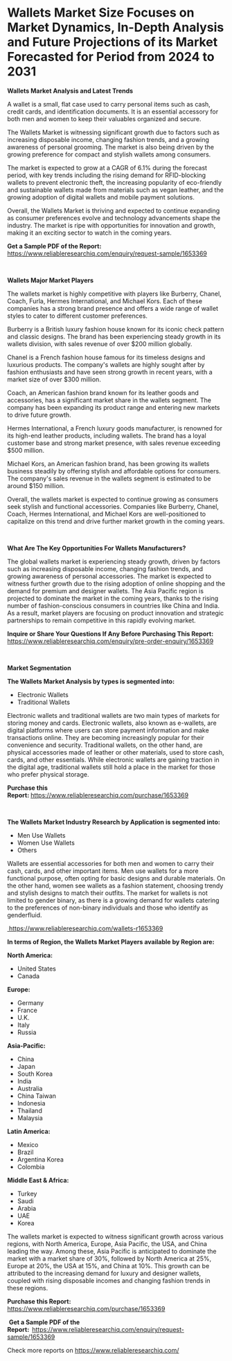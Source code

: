 <p><h1>Wallets Market Size Focuses on Market Dynamics, In-Depth Analysis and Future Projections of its Market Forecasted for Period from 2024 to 2031</h1></p><p><strong>Wallets Market Analysis and Latest Trends</strong></p>
<p><p>A wallet is a small, flat case used to carry personal items such as cash, credit cards, and identification documents. It is an essential accessory for both men and women to keep their valuables organized and secure.</p><p>The Wallets Market is witnessing significant growth due to factors such as increasing disposable income, changing fashion trends, and a growing awareness of personal grooming. The market is also being driven by the growing preference for compact and stylish wallets among consumers.</p><p>The market is expected to grow at a CAGR of 6.1% during the forecast period, with key trends including the rising demand for RFID-blocking wallets to prevent electronic theft, the increasing popularity of eco-friendly and sustainable wallets made from materials such as vegan leather, and the growing adoption of digital wallets and mobile payment solutions.</p><p>Overall, the Wallets Market is thriving and expected to continue expanding as consumer preferences evolve and technology advancements shape the industry. The market is ripe with opportunities for innovation and growth, making it an exciting sector to watch in the coming years.</p></p>
<p><strong>Get a Sample PDF of the Report:&nbsp;</strong> <a href="https://www.reliableresearchiq.com/enquiry/request-sample/1653369">https://www.reliableresearchiq.com/enquiry/request-sample/1653369</a></p>
<p>&nbsp;</p>
<p><strong>Wallets Major Market Players</strong></p>
<p><p>The wallets market is highly competitive with players like Burberry, Chanel, Coach, Furla, Hermes International, and Michael Kors. Each of these companies has a strong brand presence and offers a wide range of wallet styles to cater to different customer preferences.</p><p>Burberry is a British luxury fashion house known for its iconic check pattern and classic designs. The brand has been experiencing steady growth in its wallets division, with sales revenue of over $200 million globally.</p><p>Chanel is a French fashion house famous for its timeless designs and luxurious products. The company's wallets are highly sought after by fashion enthusiasts and have seen strong growth in recent years, with a market size of over $300 million.</p><p>Coach, an American fashion brand known for its leather goods and accessories, has a significant market share in the wallets segment. The company has been expanding its product range and entering new markets to drive future growth.</p><p>Hermes International, a French luxury goods manufacturer, is renowned for its high-end leather products, including wallets. The brand has a loyal customer base and strong market presence, with sales revenue exceeding $500 million.</p><p>Michael Kors, an American fashion brand, has been growing its wallets business steadily by offering stylish and affordable options for consumers. The company's sales revenue in the wallets segment is estimated to be around $150 million.</p><p>Overall, the wallets market is expected to continue growing as consumers seek stylish and functional accessories. Companies like Burberry, Chanel, Coach, Hermes International, and Michael Kors are well-positioned to capitalize on this trend and drive further market growth in the coming years.</p></p>
<p>&nbsp;</p>
<p><strong>What Are The Key Opportunities For Wallets Manufacturers?</strong></p>
<p><p>The global wallets market is experiencing steady growth, driven by factors such as increasing disposable income, changing fashion trends, and growing awareness of personal accessories. The market is expected to witness further growth due to the rising adoption of online shopping and the demand for premium and designer wallets. The Asia Pacific region is projected to dominate the market in the coming years, thanks to the rising number of fashion-conscious consumers in countries like China and India. As a result, market players are focusing on product innovation and strategic partnerships to remain competitive in this rapidly evolving market.</p></p>
<p><strong>Inquire or Share Your Questions If Any Before Purchasing This Report:</strong> <a href="https://www.reliableresearchiq.com/enquiry/pre-order-enquiry/1653369">https://www.reliableresearchiq.com/enquiry/pre-order-enquiry/1653369</a></p>
<p>&nbsp;</p>
<p><strong>Market Segmentation</strong></p>
<p><strong>The Wallets Market Analysis by types is segmented into:</strong></p>
<p><ul><li>Electronic Wallets</li><li>Traditional Wallets</li></ul></p>
<p><p>Electronic wallets and traditional wallets are two main types of markets for storing money and cards. Electronic wallets, also known as e-wallets, are digital platforms where users can store payment information and make transactions online. They are becoming increasingly popular for their convenience and security. Traditional wallets, on the other hand, are physical accessories made of leather or other materials, used to store cash, cards, and other essentials. While electronic wallets are gaining traction in the digital age, traditional wallets still hold a place in the market for those who prefer physical storage.</p></p>
<p><strong>Purchase this Report:&nbsp;</strong><a href="https://www.reliableresearchiq.com/purchase/1653369">https://www.reliableresearchiq.com/purchase/1653369</a></p>
<p>&nbsp;</p>
<p><strong>The Wallets Market Industry Research by Application is segmented into:</strong></p>
<p><ul><li>Men Use Wallets</li><li>Women Use Wallets</li><li>Others</li></ul></p>
<p><p>Wallets are essential accessories for both men and women to carry their cash, cards, and other important items. Men use wallets for a more functional purpose, often opting for basic designs and durable materials. On the other hand, women see wallets as a fashion statement, choosing trendy and stylish designs to match their outfits. The market for wallets is not limited to gender binary, as there is a growing demand for wallets catering to the preferences of non-binary individuals and those who identify as genderfluid.</p></p>
<p><a href="https://www.reliableresearchiq.com/wallets-r1653369">&nbsp;https://www.reliableresearchiq.com/wallets-r1653369</a></p>
<p><strong>In terms of Region, the Wallets Market Players available by Region are:</strong></p>
<p>
    <p> <strong> North America: </strong>
        <ul>
            <li>United States</li>
            <li>Canada</li>
        </ul>
        </p> 
    <p> <strong> Europe: </strong>
        <ul>
            <li>Germany</li>
            <li>France</li>
            <li>U.K.</li>
            <li>Italy</li>
            <li>Russia</li>
        </ul>
        </p> 
    <p> <strong> Asia-Pacific: </strong>
        <ul>
            <li>China</li>
            <li>Japan</li>
            <li>South Korea</li>
            <li>India</li>
            <li>Australia</li>
            <li>China Taiwan</li>
            <li>Indonesia</li>
            <li>Thailand</li>
            <li>Malaysia</li>
        </ul>
        </p> 
    <p> <strong> Latin America: </strong>
        <ul>
            <li>Mexico</li>
            <li>Brazil</li>
            <li>Argentina Korea</li>
            <li>Colombia</li>
        </ul>
        </p> 
    <p> <strong> Middle East & Africa: </strong>
        <ul>
            <li>Turkey</li>
            <li>Saudi</li>
            <li>Arabia</li>
            <li>UAE</li>
            <li>Korea</li>
        </ul>
    </p>
    </p>
<p><p>The wallets market is expected to witness significant growth across various regions, with North America, Europe, Asia Pacific, the USA, and China leading the way. Among these, Asia Pacific is anticipated to dominate the market with a market share of 30%, followed by North America at 25%, Europe at 20%, the USA at 15%, and China at 10%. This growth can be attributed to the increasing demand for luxury and designer wallets, coupled with rising disposable incomes and changing fashion trends in these regions.</p></p>
<p><strong>Purchase this Report: </strong><a href="https://www.reliableresearchiq.com/purchase/1653369">https://www.reliableresearchiq.com/purchase/1653369</a></p>
<p>&nbsp;<strong>Get a Sample PDF of the Report:&nbsp;&nbsp;</strong><a href="https://www.reliableresearchiq.com/enquiry/request-sample/1653369">https://www.reliableresearchiq.com/enquiry/request-sample/1653369</a></p>
<p><strong></strong></p>
<p>Check more reports on <a href="https://www.reliableresearchiq.com/">https://www.reliableresearchiq.com/</a></p>